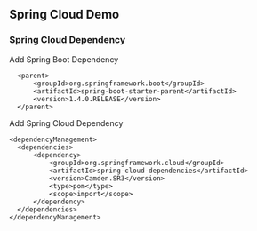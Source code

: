 ## Spring Cloud Demo

### Spring Cloud Dependency

  Add Spring Boot Dependency
  
      <parent>
          <groupId>org.springframework.boot</groupId>
          <artifactId>spring-boot-starter-parent</artifactId>
          <version>1.4.0.RELEASE</version>
      </parent>
  
  Add Spring Cloud Dependency
  
    <dependencyManagement>
      <dependencies>
          <dependency>
              <groupId>org.springframework.cloud</groupId>
              <artifactId>spring-cloud-dependencies</artifactId>
              <version>Camden.SR3</version>
              <type>pom</type>
              <scope>import</scope>
          </dependency>
      </dependencies>
    </dependencyManagement>
